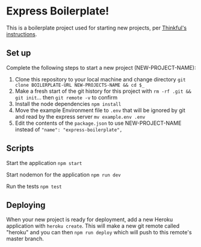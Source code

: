# Express Boilerplate!

This is a boilerplate project used for starting new projects, per [Thinkful's instructions](https://courses.thinkful.com/node-postgres-v1/checkpoint/8).

## Set up

Complete the following steps to start a new project (NEW-PROJECT-NAME):

1. Clone this repository to your local machine and change directory `git clone BOILERPLATE-URL NEW-PROJECTS-NAME && cd $_`
2. Make a fresh start of the git history for this project with `rm -rf .git && git init`... then `git remote -v` to confirm
3. Install the node dependencies `npm install`
4. Move the example Environment file to `.env` that will be ignored by git and read by the express server `mv example.env .env`
5. Edit the contents of the `package.json` to use NEW-PROJECT-NAME instead of `"name": "express-boilerplate",`

## Scripts

Start the application `npm start`

Start nodemon for the application `npm run dev`

Run the tests `npm test`

## Deploying

When your new project is ready for deployment, add a new Heroku application with `heroku create`. This will make a new git remote called "heroku" and you can then `npm run deploy` which will push to this remote's master branch.
